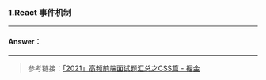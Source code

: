 >
<!-- 5.23-6.05 （两周）-->
### 1.React 事件机制

---

#### Answer：


---







>   参考链接：[「2021」高频前端面试题汇总之CSS篇 - 掘金](https://juejin.cn/post/6905539198107942919)